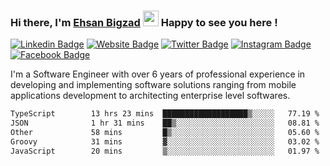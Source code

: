 ### Hi there, I'm <a href="https://ehsanbigzad.com" target="_blank">Ehsan Bigzad</a> <img src="https://media.giphy.com/media/hvRJCLFzcasrR4ia7z/giphy.gif" width="25px" height="25px"> Happy to see you here !

[![Linkedin Badge](https://img.shields.io/badge/-LinkedIn-0e76a8?style=flat-square&logo=Linkedin&logoColor=white)](https://linkedin.com/in/EhsanBigzad)
[![Website Badge](https://img.shields.io/badge/Website-3b5998?style=flat-square&logo=google-chrome&logoColor=white)](https://ehsanbigzad.com)
[![Twitter Badge](https://img.shields.io/badge/-Twitter-00acee?style=flat-square&logo=Twitter&logoColor=white)](https://twitter.com/EhsanBigzad)
[![Instagram Badge](https://img.shields.io/badge/-Instagram-e4405f?style=flat-square&logo=Instagram&logoColor=white)](https://instagram.com/ehsanbigzad/)
[![Facebook Badge](https://img.shields.io/badge/-Facebook-0088cc?style=flat-square&logo=Facebook&logoColor=white)](https://facebook.com/EhsanBigzad7)

I'm a Software Engineer with over 6 years of professional experience
in developing and implementing software solutions ranging from mobile applications development to architecting enterprise level softwares.

<!--START_SECTION:waka-->

```txt
TypeScript        13 hrs 23 mins  ███████████████████▒░░░░░   77.19 %
JSON              1 hr 31 mins    ██▒░░░░░░░░░░░░░░░░░░░░░░   08.81 %
Other             58 mins         █▒░░░░░░░░░░░░░░░░░░░░░░░   05.60 %
Groovy            31 mins         ▓░░░░░░░░░░░░░░░░░░░░░░░░   03.02 %
JavaScript        20 mins         ▒░░░░░░░░░░░░░░░░░░░░░░░░   01.97 %
```

<!--END_SECTION:waka-->
